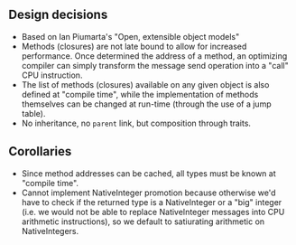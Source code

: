 ## Design decisions

* Based on Ian Piumarta's "Open, extensible object models"
* Methods (closures) are not late bound to allow for increased performance. Once determined the address of a method, an optimizing compiler can simply transform the message send operation into a "call" CPU instruction.
* The list of methods (closures) available on any given object is also defined at "compile time", while the implementation of methods themselves can be changed at run-time (through the use of a jump table).
* No inheritance, no `parent` link, but composition through traits.

## Corollaries

* Since method addresses can be cached, all types must be known at "compile time".
* Cannot implement NativeInteger promotion because otherwise we'd have to check if the returned type is a NativeInteger or a "big" integer (i.e. we would not be able to replace NativeInteger messages into CPU arithmetic instructions), so we default to satiurating arithmetic on NativeIntegers.
